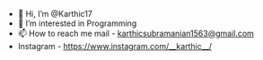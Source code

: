 - 👋 Hi, I’m @Karthic17
- 👀 I’m interested in Programming
- 📫 How to reach me mail - karthicsubramanian1563@gmail.com
- Instagram - https://www.instagram.com/__karthic__/
<!---
Karthic17/Karthic17 is a ✨ special ✨ repository because its `README.md` (this file) appears on your GitHub profile.
You can click the Preview link to take a look at your changes.
--->
